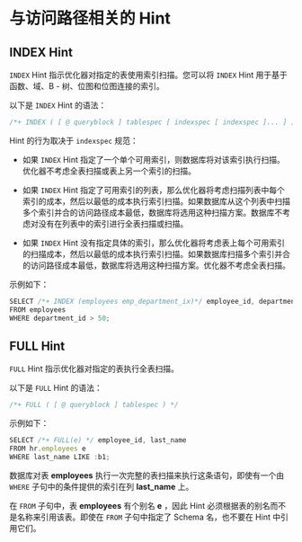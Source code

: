 与访问路径相关的 Hint 
==================================



INDEX Hint 
----------------------

`INDEX` Hint 指示优化器对指定的表使用索引扫描。您可以将 `INDEX` Hint 用于基于函数、域、B - 树、位图和位图连接的索引。

以下是 `INDEX` Hint 的语法：

```javascript
/*+ INDEX ( [ @ queryblock ] tablespec [ indexspec [ indexspec ]... ] ) */
```



Hint 的行为取决于 `indexspec` 规范：

* 如果 `INDEX` Hint 指定了一个单个可用索引，则数据库将对该索引执行扫描。优化器不考虑全表扫描或表上另一个索引的扫描。

  

* 如果 `INDEX` Hint 指定了可用索引的列表，那么优化器将考虑扫描列表中每个索引的成本，然后以最低的成本执行索引扫描。如果数据库从这个列表中扫描多个索引并合的访问路径成本最低，数据库将选用这种扫描方案。数据库不考虑对没有在列表中的索引进行全表扫描或扫描。

  

* 如果 `INDEX` Hint 没有指定具体的索引，那么优化器将考虑表上每个可用索引的扫描成本，然后以最低的成本执行索引扫描。如果数据库扫描多个索引并合的访问路径成本最低，数据库将选用这种扫描方案。优化器不考虑全表扫描。

  




示例如下：

```javascript
SELECT /*+ INDEX (employees emp_department_ix)*/ employee_id, department_id
FROM employees 
WHERE department_id > 50;
```



FULL Hint 
---------------------

`FULL` Hint 指示优化器对指定的表执行全表扫描。

以下是 `FULL` Hint 的语法：

```javascript
/*+ FULL ( [ @ queryblock ] tablespec ) */
```



示例如下：

```javascript
SELECT /*+ FULL(e) */ employee_id, last_name
FROM hr.employees e 
WHERE last_name LIKE :b1;
```



数据库对表 **employees** 执行一次完整的表扫描来执行这条语句，即使有一个由 `WHERE` 子句中的条件提供的索引在列 **last_name** 上。

在 `FROM` 子句中，表 **employees** 有个别名 **e** ，因此 Hint 必须根据表的别名而不是名称来引用该表。即使在 `FROM` 子句中指定了 Schema 名，也不要在 Hint 中引用它们。
